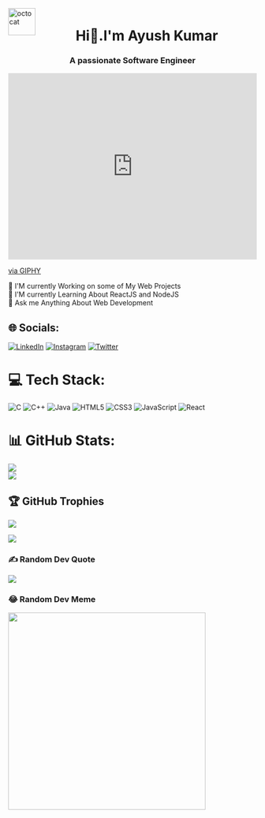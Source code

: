 <img align="left" height="55" src="https://user-images.githubusercontent.com/69384657/179312151-fdabe3af-823f-41ab-a6d4-17a72af4e9e8.png" alt="octocat" style="max-width: 100%;">
<h1 align="center">Hi👋.I'm Ayush Kumar</h1>
<h3 align="center">A passionate Software Engineer</h3>
<!-- <img align="right" alt="Coding" width="400" src="https://giphy.com/gifs/dommespace-domme-space-programador-qgQUggAC3Pfv687qPC"> -->
<div style="width:100%;height:0;padding-bottom:75%;position:relative;"><iframe src="https://giphy.com/embed/qgQUggAC3Pfv687qPC" width="100%" height="100%" style="position:absolute" frameBorder="0" class="giphy-embed" allowFullScreen></iframe></div><p><a href="https://giphy.com/gifs/dommespace-domme-space-programador-qgQUggAC3Pfv687qPC">via GIPHY</a></p>
🔭 I'M currently Working on some of My Web Projects<br>🌱 I'M currently Learning About ReactJS and NodeJS<br>💬 Ask me Anything About Web Development


## 🌐 Socials:
[![LinkedIn](https://img.shields.io/badge/LinkedIn-%230077B5.svg?logo=linkedin&logoColor=white)](https://www.linkedin.com/in/ayu-kmr/) 
[![Instagram](https://img.shields.io/badge/Instagram-%23E4405F.svg?logo=Instagram&logoColor=white)](https://instagram.com/ayu.kmr)
[![Twitter](https://img.shields.io/badge/X-black.svg?logo=X&logoColor=white)](https://x.com/Ayu_kmr) 
# 💻 Tech Stack:
![C](https://img.shields.io/badge/c-%2300599C.svg?style=for-the-plastic&logo=c&logoColor=white) 
![C++](https://img.shields.io/badge/c++-%2300599C.svg?style=for-the-plastic&logo=c%2B%2B&logoColor=white)
![Java](https://img.shields.io/badge/java-%23ED8B00.svg?style=for-the-plastic&logo=java&logoColor=white) 
![HTML5](https://img.shields.io/badge/html5-%23E34F26.svg?style=for-the-plastic&logo=html5&logoColor=white) 
![CSS3](https://img.shields.io/badge/css3-%231572B6.svg?style=for-the-plastic&logo=css3&logoColor=white) 
![JavaScript](https://img.shields.io/badge/javascript-%23323330.svg?style=for-the-plastic&logo=javascript&logoColor=%23F7DF1E)
![React](https://img.shields.io/badge/react-%2320232a.svg?style=for-the-plastic&logo=react&logoColor=%2361DAFB)
# 📊 GitHub Stats:
<!-- ![](https://github-readme-stats.vercel.app/api?username=Ayush-Kmr&theme=dark&hide_border=false&include_all_commits=false&count_private=false)<br/> -->
![](https://github-readme-streak-stats.herokuapp.com/?user=Ayush-Kmr&theme=dark&hide_border=false)<br/>
![](https://github-readme-stats.vercel.app/api/top-langs/?username=Ayush-Kmr&theme=dark&hide_border=false&include_all_commits=false&count_private=false&layout=compact)

## 🏆 GitHub Trophies
![](https://github-profile-trophy.vercel.app/?username=ayush-kmr&theme=radical&no-frame=false&no-bg=true&margin-w=4)

[![](https://visitcount.itsvg.in/api?id=Ayush-Kmr&icon=5&color=8)](https://visitcount.itsvg.in)

<!-- ## 🐦 Latest Tweet
[![](https://gtce.itsvg.in/api?username=@Ayu_kmr)](https://github.com/VishwaGauravIn/github-twitter-card-embed) -->

### ✍️ Random Dev Quote
![](https://quotes-github-readme.vercel.app/api?type=horizontal&theme=radical)

### 😂 Random Dev Meme
<img src='https://randommeme-five.vercel.app/' style="height: 400px;"/>

